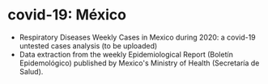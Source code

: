 # covid-19: México

- Respiratory Diseases Weekly Cases in Mexico during 2020: a covid-19 untested cases analysis (to be uploaded)
- Data extraction from the weekly Epidemiological Report (Boletín Epidemológico) published by Mexico's Ministry of Health (Secretaría de Salud).


